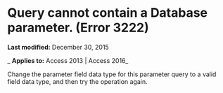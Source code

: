 
# Query cannot contain a Database parameter. (Error 3222)

 **Last modified:** December 30, 2015

 _ **Applies to:** Access 2013 | Access 2016_

Change the parameter field data type for this parameter query to a valid field data type, and then try the operation again.


